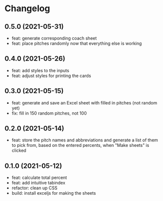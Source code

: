 # Changelog

## 0.5.0 (2021-05-31)
- feat: generate corresponding coach sheet
- feat: place pitches randomly now that everything else is working

## 0.4.0 (2021-05-26)
- feat: add styles to the inputs
- feat: adjust styles for printing the cards

## 0.3.0 (2021-05-15)
- feat: generate and save an Excel sheet with filled in pitches (not random yet)
- fix: fill in 150 random pitches, not 100

## 0.2.0 (2021-05-14)
- feat: store the pitch names and abbreviations and generate a list of them
  to pick from, based on the entered percents, when "Make sheets" is clicked

## 0.1.0 (2021-05-12)
- feat: calculate total percent
- feat: add intuitive tabindex
- refactor: clean up CSS
- build: install exceljs for making the sheets
